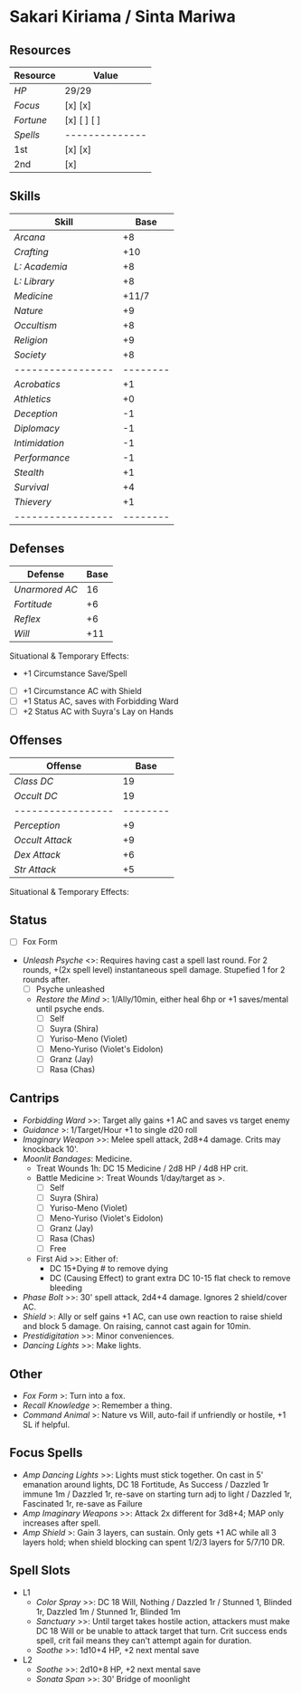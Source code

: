 # Sakari Kiriama / Sinta Mariwa
## Resources
| **Resource** |  Value       |
|--------------|--------------|
| *HP*         |  29/29       |
| *Focus*      |  [x] [x]     |
| *Fortune*    |  [x] [ ] [ ] |
| *Spells*     |--------------|
|  1st         |  [x] [x]     |
|  2nd         |  [x]         |

## Skills
| **Skill**       |  Base  |
|-----------------|--------|
| *Arcana*        |  +8    |
| *Crafting*      |  +10   |
| *L: Academia*   |  +8    |
| *L: Library*    |  +8    |
| *Medicine*      |  +11/7 |
| *Nature*        |  +9    |
| *Occultism*     |  +8    |
| *Religion*      |  +9    |
| *Society*       |  +8    |
|-----------------|--------|
| *Acrobatics*    |  +1    |
| *Athletics*     |  +0    |
| *Deception*     |  -1    |
| *Diplomacy*     |  -1    |
| *Intimidation*  |  -1    |
| *Performance*   |  -1    |
| *Stealth*       |  +1    |
| *Survival*      |  +4    |
| *Thievery*      |  +1    |
|-----------------|--------|

## Defenses
| **Defense**     |  Base  |
|-----------------|--------|
| *Unarmored AC*  |  16    |
| *Fortitude*     |  +6    |
| *Reflex*        |  +6    |
| *Will*          |  +11   |
Situational & Temporary Effects:
- +1 Circumstance Save/Spell
- [ ] +1 Circumstance AC with Shield
- [ ] +1 Status AC, saves with Forbidding Ward
- [ ] +2 Status AC with Suyra's Lay on Hands

## Offenses
| **Offense**     |  Base  |
|-----------------|--------|
| *Class DC*      |  19    |
| *Occult DC*     |  19    |
|-----------------|--------|
| *Perception*    |  +9    |
| *Occult Attack* |  +9    |
| *Dex Attack*    |  +6    |
| *Str Attack*    |  +5    |
Situational & Temporary Effects:

## Status
- [ ] Fox Form
- *Unleash Psyche* <>: Requires having cast a spell last round. For 2 rounds, +(2x spell level) instantaneous spell damage. Stupefied 1 for 2 rounds after.
  - [ ] Psyche unleashed
  - *Restore the Mind* >: 1/Ally/10min, either heal 6hp or +1 saves/mental until psyche ends.
    - [ ] Self
    - [ ] Suyra (Shira)
    - [ ] Yuriso-Meno (Violet)
    - [ ] Meno-Yuriso (Violet's Eidolon)
    - [ ] Granz (Jay)
    - [ ] Rasa (Chas)

## Cantrips
- *Forbidding Ward* >>: Target ally gains +1 AC and saves vs target enemy
- *Guidance* >: 1/Target/Hour +1 to single d20 roll
- *Imaginary Weapon* >>: Melee spell attack, 2d8+4 damage. Crits may knockback 10'.
- *Moonlit Bandages*: Medicine.
  - Treat Wounds 1h: DC 15 Medicine / 2d8 HP / 4d8 HP crit.
  - Battle Medicine >: Treat Wounds 1/day/target as >.
    - [ ] Self
    - [ ] Suyra (Shira)
    - [ ] Yuriso-Meno (Violet)
    - [ ] Meno-Yuriso (Violet's Eidolon)
    - [ ] Granz (Jay)
    - [ ] Rasa (Chas)
    - [ ] Free
  - First Aid >>: Either of:
    - DC 15+Dying # to remove dying
    - DC (Causing Effect) to grant extra DC 10-15 flat check to remove bleeding
- *Phase Bolt* >>: 30' spell attack, 2d4+4 damage. Ignores 2 shield/cover AC.
- *Shield* >: Ally or self gains +1 AC, can use own reaction to raise shield and block 5 damage. On raising, cannot cast again for 10min.
- *Prestidigitation* >>: Minor conveniences.
- *Dancing Lights* >>: Make lights.

## Other
- *Fox Form* >: Turn into a fox.
- *Recall Knowledge* >: Remember a thing.
- *Command Animal* >: Nature vs Will, auto-fail if unfriendly or hostile, +1 SL if helpful.

## Focus Spells
- *Amp Dancing Lights* >>: Lights must stick together. On cast in 5' emanation around lights, DC 18 Fortitude, As Success / Dazzled 1r immune 1m / Dazzled 1r, re-save on starting turn adj to light / Dazzled 1r, Fascinated 1r, re-save as Failure
- *Amp Imaginary Weapons* >>: Attack 2x different for 3d8+4; MAP only increases after spell.
- *Amp Shield* >: Gain 3 layers, can sustain. Only gets +1 AC while all 3 layers hold; when shield blocking can spent 1/2/3 layers for 5/7/10 DR.

## Spell Slots
- L1
  - *Color Spray* >>: DC 18 Will, Nothing / Dazzled 1r / Stunned 1, Blinded 1r, Dazzled 1m / Stunned 1r, Blinded 1m
  - *Sanctuary* >>: Until target takes hostile action, attackers must make DC 18 Will or be unable to attack target that turn. Crit success ends spell, crit fail means they can't attempt again for duration.
  - *Soothe* >>: 1d10+4 HP, +2 next mental save
- L2
  - *Soothe* >>: 2d10+8 HP, +2 next mental save
  - *Sonata Span* >>: 30' Bridge of moonlight
